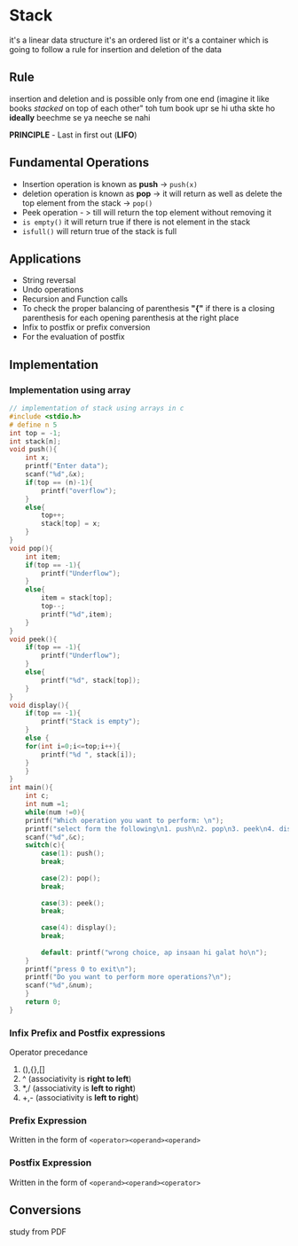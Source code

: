 # Stack
it's a linear data structure 
it's an ordered list or it's a container which is going to follow a rule for insertion and deletion of the data
## Rule
insertion and deletion and is possible only from one end (imagine it like books _stacked_ on top of each other" toh tum book upr se hi utha skte ho __ideally__ beechme se ya neeche se nahi

__PRINCIPLE__  - Last in first out (__LIFO__)

## Fundamental Operations
- Insertion operation is known as __push__ -> ```push(x)```
- deletion operation is known as __pop__ -> it will return as well as delete the top element from the stack -> ```pop()``` 
- Peek operation - > till will return the top element without removing it
- ```is empty()``` it will return true if there is not element in the stack
- ```isfull()``` will return true of the stack is full

## Applications
- String reversal
- Undo operations
- Recursion and Function calls
- To check the proper balancing of parenthesis __"{"__ if there is a closing parenthesis for each opening parenthesis at the right place 
- Infix to postfix or prefix conversion
- For the evaluation of postfix 

## Implementation
### Implementation using array

```c
// implementation of stack using arrays in c
#include <stdio.h>
# define n 5
int top = -1;
int stack[n];
void push(){
    int x;
    printf("Enter data");
    scanf("%d",&x);
    if(top == (n)-1){
        printf("overflow");
    }
    else{
        top++;
        stack[top] = x;
    }
}
void pop(){
    int item;
    if(top == -1){
        printf("Underflow");
    }
    else{
        item = stack[top];
        top--;
        printf("%d",item);
    }
}
void peek(){
    if(top == -1){
        printf("Underflow");
    }
    else{
        printf("%d", stack[top]);
    }
}
void display(){
    if(top == -1){
        printf("Stack is empty");
    }
    else {
    for(int i=0;i<=top;i++){
        printf("%d ", stack[i]);
    }
    }
}
int main(){
    int c;
    int num =1;
    while(num !=0){
    printf("Which operation you want to perform: \n");
    printf("select form the following\n1. push\n2. pop\n3. peek\n4. display\n");
    scanf("%d",&c);
    switch(c){
        case(1): push();
        break;
        
        case(2): pop();
        break;
        
        case(3): peek();
        break;
        
        case(4): display();
        break;
        
        default: printf("wrong choice, ap insaan hi galat ho\n");
    }
    printf("press 0 to exit\n");
    printf("Do you want to perform more operations?\n");
    scanf("%d",&num);
    }
    return 0;
}
```

### Infix Prefix and Postfix expressions
Operator precedance 
1. (),{},[]
2. ^ (associativity is **right to left**)
3. *,/ (associativity is **left to right**)
4. +,- (associativity is **left to right**)


### Prefix Expression
Written in the form of 
```<operator><operand><operand>```
### Postfix Expression
Written in the form of
```<operand><operand><operator>```


## Conversions

study from PDF 